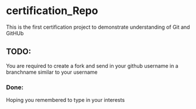 # certification_Repo
This is the first certification project to demonstrate understanding of Git and GitHUb

## TODO:
You are required to create a fork and send in your github username in a branchname similar to your username

### Done:
Hoping you remembered to type in your interests
